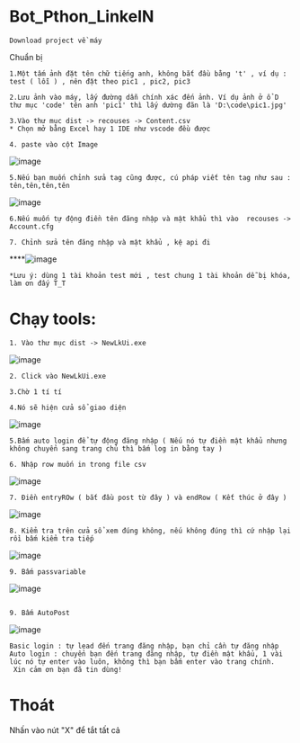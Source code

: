 # Bot_Pthon_LinkeIN
``````
Download project về máy
``````
Chuẩn bị 

``````
1.Một tấm ảnh đặt tên chữ tiếng anh, không bắt đầu bằng 't' , ví dụ : test ( lỗi ) , nên đặt theo pic1 , pic2, pic3
``````
``````
2.Lưu ảnh vào máy, lấy đường dẫn chính xác đến ảnh. Ví dụ ảnh ở ổ D thư mục 'code' tên anh 'pic1' thì lấy dường đãn là 'D:\code\pic1.jpg'
``````
``````
3.Vào thư mục dist -> recouses -> Content.csv
* Chọn mở bằng Excel hay 1 IDE như vscode đều được
``````
``````
4. paste vào cột Image
``````
![image](https://github.com/nguyenxvotanminh3/newBotLinkedIn/assets/91356207/108c974c-eaba-4bc3-837d-a5e9e90614dd)


``````
5.Nếu bạn muốn chỉnh sửa tag cũng được, cú pháp viết tên tag như sau :  tên,tên,tên,tên 
``````
![image](https://github.com/nguyenxvotanminh3/newBotLinkedIn/assets/91356207/7b4bc6fc-11a1-4baa-8855-89c28a0f8b0e)


``````
6.Nếu muốn tự động điền tên đăng nhập và mật khẩu thì vào  recouses -> Account.cfg
``````
``````
7. Chỉnh sửa tên đăng nhập và mật khẩu , kệ api đi
``````
****![image](https://github.com/nguyenxvotanminh3/newBotLinkedIn/assets/91356207/b04dd191-e95b-4292-b4be-6032ed351954)

``````
*Lưu ý: dùng 1 tài khoản test mới , test chung 1 tài khoản dễ bị khóa, làm ơn đấy T_T
``````

# Chạy tools:


``````
1. Vào thư mục dist -> NewLkUi.exe
``````
![image](https://github.com/nguyenxvotanminh3/newBotLinkedIn/assets/91356207/0caee351-a081-4368-953a-b47ecaebba8b)


``````
2. Click vào NewLkUi.exe

``````

``````
3.Chờ 1 tí tí 
``````
``````
4.Nó sẽ hiện cửa sổ giao diện
``````
![image](https://github.com/nguyenxvotanminh3/newBotLinkedIn/assets/91356207/3589dd5e-86e9-4c4a-8da3-a69f0922478a)

``````
5.Bấm auto login để tự động đăng nhập ( Nếu nó tự điền mật khẩu nhưng không chuyển sang trang chủ thì bấm log in bằng tay ) 
``````

``````
6. Nhập row muốn in trong file csv
``````
![image](https://github.com/nguyenxvotanminh3/newBotLinkedIn/assets/91356207/2661539e-6e1f-4622-84dd-4629b3c433dd)

``````
7. Điền entryROw ( bắt đầu post từ đây ) và endRow ( Kết thúc ở đây )

``````
![image](https://github.com/nguyenxvotanminh3/newBotLinkedIn/assets/91356207/f0f24293-b216-4981-acaf-94b1301a86c2)


``````
8. Kiểm tra trên cửa sổ xem đúng không, nếu không đúng thì cứ nhập lại rồi bấm kiểm tra tiếp

``````
![image](https://github.com/nguyenxvotanminh3/newBotLinkedIn/assets/91356207/ad6283c1-1422-4479-8b16-c47194adf955)


``````
9. Bấm passvariable

``````
![image](https://github.com/nguyenxvotanminh3/newBotLinkedIn/assets/91356207/67a69aad-e021-463c-aad3-51d29c453f1b)


``````

9. Bấm AutoPost

``````
![image](https://github.com/nguyenxvotanminh3/newBotLinkedIn/assets/91356207/389668fd-ca6c-401b-91ba-1d178b5df1cd)



``````
Basic login : tự lead đến trang đăng nhập, bạn chỉ cần tự đăng nhập
Auto login : chuyển bạn đến trang đăng nhập, tự điền mật khẩu, 1 vài lúc nó tự enter vào luôn, không thì bạn bấm enter vào trang chính.
 Xin cảm ơn bạn đã tin dùng!
``````

# Thoát
Nhấn vào nút "X" để tắt tất cả
 

